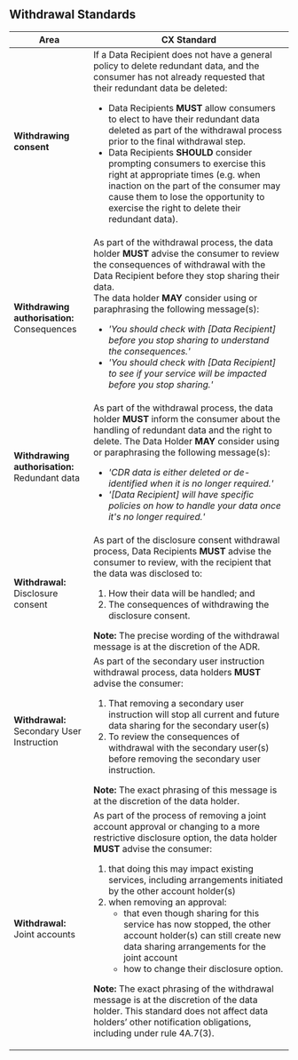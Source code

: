 
## Withdrawal Standards

|Area|CX Standard|
|-------------------|------------------------------|
|**Withdrawing consent**|If a Data Recipient does not have a general policy to delete redundant data, and the consumer has not already requested that their redundant data be deleted: <ul><li>Data Recipients **MUST** allow consumers to elect to have their redundant data deleted as part of the withdrawal process prior to the final withdrawal step. </li><li>Data Recipients **SHOULD** consider prompting consumers to exercise this right at appropriate times (e.g. when inaction on the part of the consumer may cause them to lose the opportunity to exercise the right to delete their redundant data).</li></ul>|
| **Withdrawing authorisation:**<br>Consequences| As part of the withdrawal process, the data holder **MUST** advise the consumer to review the consequences of withdrawal with the Data Recipient before they stop sharing their data. <br/>The data holder **MAY** consider using or paraphrasing the following message(s):<ul><li>*'You should check with [Data Recipient] before you stop sharing to understand the consequences.'*</li><li>*'You should check with [Data Recipient] to see if your service will be impacted before you stop sharing.'*</li></ul>|
|**Withdrawing authorisation:**<br>Redundant data| As part of the withdrawal process, the data holder **MUST** inform the consumer about the handling of redundant data and the right to delete. The Data Holder **MAY** consider using or paraphrasing the following message(s):<br/><ul><li>*'CDR data is either deleted or de-identified when it is no longer required.'*</li><li>*'[Data Recipient] will have specific policies on how to handle your data once it's no longer required.'*</li></ul> |
|**Withdrawal:** Disclosure consent |As part of the disclosure consent withdrawal process, Data Recipients **MUST** advise the consumer to review, with the recipient that the data was disclosed to:<ol><li>How their data will be handled; and</li><li>The consequences of withdrawing the disclosure consent.</li></ol>**Note:** The precise wording of the withdrawal message is at the discretion of the ADR.|
|**Withdrawal:**<br/>Secondary User Instruction|As part of the secondary user instruction withdrawal process, data holders **MUST** advise the consumer:<br/><ol><li>That removing a secondary user instruction will stop all current and future data sharing for the secondary user(s)</li><li>To review the consequences of withdrawal with the secondary user(s) before removing the secondary user instruction.</li></ol>**Note:** The exact phrasing of this message is at the discretion of the data holder.|
|**Withdrawal:**<br>Joint accounts| As part of the process of removing a joint account approval or changing to a more restrictive disclosure option, the data holder **MUST** advise the consumer:<br/><ol><li>that doing this may impact existing services, including arrangements initiated by the other account holder(s)</li><li>when removing an approval:<br/><ul><li>that even though sharing for this service has now stopped, the other account holder(s) can still create new data sharing arrangements for the joint account</li><li>how to change their disclosure option.</li></ul></li></ol><p>**Note:** The exact phrasing of the withdrawal message is at the discretion of the data holder. This standard does not affect data holders’ other notification obligations, including under rule 4A.7(3).</p> |
